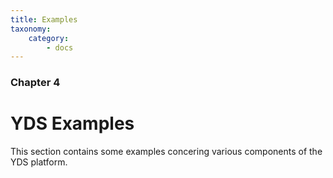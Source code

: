 ```yaml
---
title: Examples
taxonomy:
    category:
        - docs
---
```


### Chapter 4

# YDS Examples


This section contains some examples concering various components of the YDS platform.
